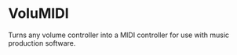 # VoluMIDI
Turns any volume controller into a MIDI controller for use with music production software.
